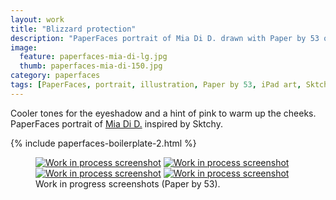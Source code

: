 ```yaml
---
layout: work
title: "Blizzard protection"
description: "PaperFaces portrait of Mia Di D. drawn with Paper by 53 on an iPad."
image: 
  feature: paperfaces-mia-di-lg.jpg
  thumb: paperfaces-mia-di-150.jpg
category: paperfaces
tags: [PaperFaces, portrait, illustration, Paper by 53, iPad art, Sktchy]
---
```


Cooler tones for the eyeshadow and a hint of pink to warm up the cheeks. PaperFaces portrait of [Mia Di D.](http://sktchy.com/BBBOaH) inspired by Sktchy.

{% include paperfaces-boilerplate-2.html %}

<figure class="third">
	<a href="{{ site.url }}/images/paperfaces-mia-di-process-1-lg.jpg"><img src="{{ site.url }}/images/paperfaces-mia-di-process-1-600.jpg" alt="Work in process screenshot"></a>
	<a href="{{ site.url }}/images/paperfaces-mia-di-process-2-lg.jpg"><img src="{{ site.url }}/images/paperfaces-mia-di-process-2-600.jpg" alt="Work in process screenshot"></a>
	<a href="{{ site.url }}/images/paperfaces-mia-di-process-3-lg.jpg"><img src="{{ site.url }}/images/paperfaces-mia-di-process-3-600.jpg" alt="Work in process screenshot"></a>
	<a href="{{ site.url }}/images/paperfaces-mia-di-process-4-lg.jpg"><img src="{{ site.url }}/images/paperfaces-mia-di-process-4-600.jpg" alt="Work in process screenshot"></a>
	<figcaption>Work in progress screenshots (Paper by 53).</figcaption>
</figure>